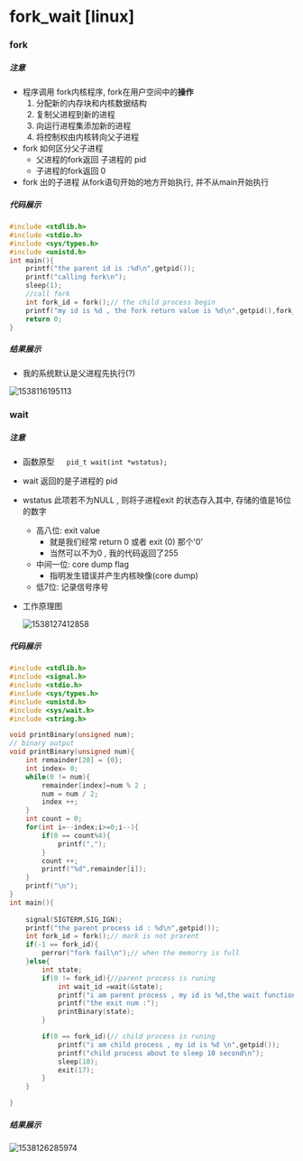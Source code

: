 # fork_wait [linux]

### fork

##### 注意

- 程序调用 fork内核程序, fork在用户空间中的**操作**
  1. 分配新的内存块和内核数据结构
  2. 复制父进程到新的进程
  3. 向运行进程集添加新的进程
  4. 将控制权由内核转向父子进程
- fork 如何区分父子进程
  - 父进程的fork返回 子进程的 pid
  - 子进程的fork返回 0
- fork 出的子进程 从fork语句开始的地方开始执行, 并不从main开始执行

##### 代码展示

```C
#include <stdlib.h>
#include <stdio.h>
#include <sys/types.h>
#include <unistd.h>
int main(){
	printf("the parent id is :%d\n",getpid());
	printf("calling fork\n");
	sleep(1);
	//call fork
	int fork_id = fork();// the child process begin 
	printf("my id is %d , the fork return value is %d\n",getpid(),fork_id);
	return 0;
}

```



##### 结果展示

- 我的系统默认是父进程先执行(?)

![1538116195113](C:\Users\26306\AppData\Roaming\Typora\typora-user-images\1538116195113.png)

### wait

##### 注意

- 函数原型`   pid_t wait(int *wstatus);`

- wait 返回的是子进程的 pid

- wstatus 此项若不为NULL , 则将子进程exit 的状态存入其中, 存储的值是16位的数字

  - 高八位: exit value 
    - 就是我们经常 return 0 或者 exit (0) 那个'0'
    - 当然可以不为0 , 我的代码返回了255
  - 中间一位: core dump flag 
    - 指明发生错误并产生内核映像(core dump)
  - 低7位: 记录信号序号

- 工作原理图

  ![1538127412858](assets/1538127412858.png)

##### 代码展示

```C
#include <stdlib.h>
#include <signal.h>
#include <stdio.h>
#include <sys/types.h>
#include <unistd.h>
#include <sys/wait.h>
#include <string.h>

void printBinary(unsigned num);
// binary output
void printBinary(unsigned num){
	int remainder[20] = {0};
	int index= 0;
    while(0 != num){
		remainder[index]=num % 2 ;
		num = num / 2;
		index ++;
	}
	int count = 0;
	for(int i=--index;i>=0;i--){
		if(0 == count%4){
			printf(",");
		}
		count ++;	
		printf("%d",remainder[i]);
	}
	printf("\n");
}
int main(){
		
	signal(SIGTERM,SIG_IGN);
	printf("the parent process id : %d\n",getpid());
	int fork_id = fork();// mark is not prarent
	if(-1 == fork_id){
		perror("fork fail\n");// when the memorry is full
	}else{
		int state;
		if(0 != fork_id){//parent process is runing
			int wait_id =wait(&state);
			printf("i am parent process , my id is %d,the wait function return value is %d\n ",getpid(),wait_id);
			printf("the exit num :");
			printBinary(state);
		}

		if(0 == fork_id){// child process is runing
			printf("i am child process , my id is %d \n",getpid());
			printf("child process about to sleep 10 second\n");
			sleep(10);
			exit(17);
		}
	}

}

```



##### 结果展示

![1538126285974](assets/1538126285974.png)
